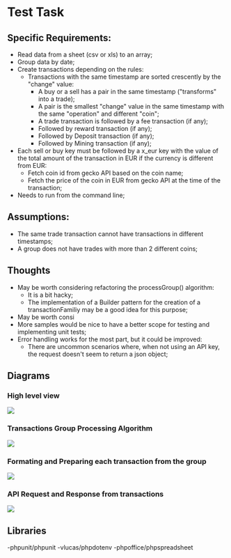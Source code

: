 # Test Task
## Specific Requirements:

- Read data from a sheet (csv or xls) to an array;
- Group data by date;
- Create transactions depending on the rules:
    - Transactions with the same timestamp are sorted crescently by the "change" value:
        - A buy or a sell has a pair in the same timestamp ("transforms" into a trade);
        - A pair is the smallest "change" value in the same timestamp with the same "operation" and different "coin";
        - A trade transaction is followed by a fee transaction (if any);
        - Followed by reward transaction (if any);
        - Followed by Deposit transaction (if any);
        - Followed by Mining transaction (if any);
- Each sell or buy key must be followed by a x_eur key with the value of the total amount of the transaction in EUR if the currency is different from EUR:
    - Fetch coin id from gecko API based on the coin name;
    - Fetch the price of the coin in EUR from gecko API at the time of the transaction;
- Needs to run from the command line;

## Assumptions:

- The same trade transaction cannot have transactions in different timestamps;
- A group does not have trades with more than 2 different coins;

## Thoughts

- May be worth considering refactoring the processGroup() algorithm:
    - It is a bit hacky;
    - The implementation of a Builder pattern for the creation of a transactionFamiliy may be a good idea for this purpose;
- May be worth consi
- More samples would be nice to have a better scope for testing and implementing unit tests;
- Error handling works for the most part, but it could be improved:
    - There are uncommon scenarios where, when not using an API key, the request doesn't seem to return a json object;

## Diagrams
### High level view
![](Documentation/CointrackingMain.drawio.png)
### Transactions Group Processing Algorithm
![](Documentation/CointrackingProcessGroup.drawio.png)
### Formating and Preparing each transaction from the group
![](Documentation/CointrackingTransaction.drawio.png)
### API Request and Response from transactions
![](Documentation/CointrackingAPI.drawio.png)

## Libraries

-phpunit/phpunit
-vlucas/phpdotenv
-phpoffice/phpspreadsheet

